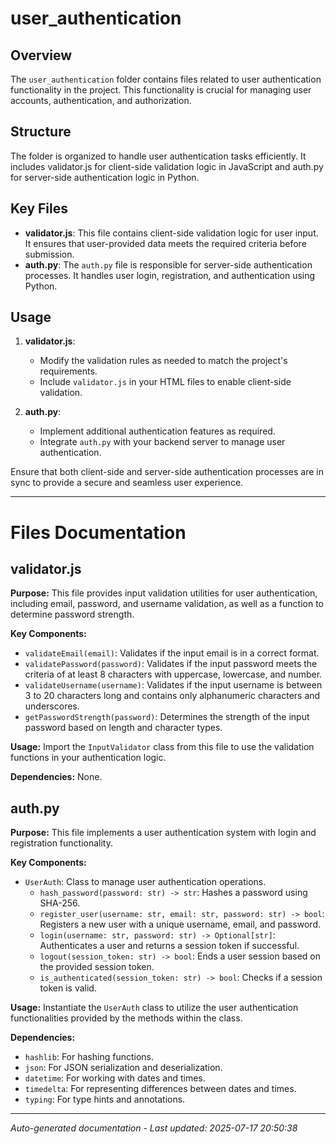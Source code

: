 # user_authentication

## Overview
The `user_authentication` folder contains files related to user authentication functionality in the project. This functionality is crucial for managing user accounts, authentication, and authorization.

## Structure
The folder is organized to handle user authentication tasks efficiently. It includes validator.js for client-side validation logic in JavaScript and auth.py for server-side authentication logic in Python.

## Key Files
- **validator.js**: This file contains client-side validation logic for user input. It ensures that user-provided data meets the required criteria before submission.
- **auth.py**: The `auth.py` file is responsible for server-side authentication processes. It handles user login, registration, and authentication using Python.

## Usage
1. **validator.js**:
   - Modify the validation rules as needed to match the project's requirements.
   - Include `validator.js` in your HTML files to enable client-side validation.

2. **auth.py**:
   - Implement additional authentication features as required.
   - Integrate `auth.py` with your backend server to manage user authentication.

Ensure that both client-side and server-side authentication processes are in sync to provide a secure and seamless user experience.

---

# Files Documentation

## validator.js

**Purpose:** This file provides input validation utilities for user authentication, including email, password, and username validation, as well as a function to determine password strength.

**Key Components:**
- `validateEmail(email)`: Validates if the input email is in a correct format.
- `validatePassword(password)`: Validates if the input password meets the criteria of at least 8 characters with uppercase, lowercase, and number.
- `validateUsername(username)`: Validates if the input username is between 3 to 20 characters long and contains only alphanumeric characters and underscores.
- `getPasswordStrength(password)`: Determines the strength of the input password based on length and character types.

**Usage:** Import the `InputValidator` class from this file to use the validation functions in your authentication logic.

**Dependencies:** None.

## auth.py

**Purpose:** This file implements a user authentication system with login and registration functionality.

**Key Components:**
- `UserAuth`: Class to manage user authentication operations.
    - `hash_password(password: str) -> str`: Hashes a password using SHA-256.
    - `register_user(username: str, email: str, password: str) -> bool`: Registers a new user with a unique username, email, and password.
    - `login(username: str, password: str) -> Optional[str]`: Authenticates a user and returns a session token if successful.
    - `logout(session_token: str) -> bool`: Ends a user session based on the provided session token.
    - `is_authenticated(session_token: str) -> bool`: Checks if a session token is valid.

**Usage:** Instantiate the `UserAuth` class to utilize the user authentication functionalities provided by the methods within the class.

**Dependencies:**
- `hashlib`: For hashing functions.
- `json`: For JSON serialization and deserialization.
- `datetime`: For working with dates and times.
- `timedelta`: For representing differences between dates and times.
- `typing`: For type hints and annotations.

---
*Auto-generated documentation - Last updated: 2025-07-17 20:50:38*
